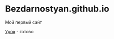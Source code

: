 # Bezdarnostyan.github.io
Мой первый сайт


[Урок](Bezdarnostyan.github.io/MyFirstProject/scr/) - готово
